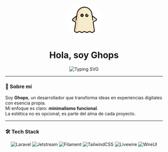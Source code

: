 <p align="center">
  <img src="ghops.png" width="120" style="border-radius: 50%;" alt="Avatar de Ghops">
</p>

<h1 align="center">Hola, soy Ghops</h1>

<p align="center">
  <img src="https://readme-typing-svg.demolab.com?font=Fira+Code&size=22&pause=1000&color=7F00FF&center=true&vCenter=true&width=440&lines=Minimalismo+con+estilo.;Diseno+que+habla+solo.;Codigo+que+inspira." alt="Typing SVG" />
</p>

---

### 🧠 Sobre mí

Soy **Ghops**, un desarrollador que transforma ideas en experiencias digitales con esencia propia.  
Mi enfoque es claro: **minimalismo funcional**.  
La estética no es opcional; es parte del alma de cada proyecto.

---

### 🛠️ Tech Stack

<p align="center">
  <img src="https://img.shields.io/badge/Laravel-FF2D20?style=for-the-badge&logo=laravel&logoColor=white" alt="Laravel"/>
  <img src="https://img.shields.io/badge/Jetstream-4B5563?style=for-the-badge&logo=laravel&logoColor=white" alt="Jetstream"/>
  <img src="https://img.shields.io/badge/Filament-0EA5E9?style=for-the-badge&logo=filament&logoColor=white" alt="Filament"/>
  <img src="https://img.shields.io/badge/TailwindCSS-06B6D4?style=for-the-badge&logo=tailwind-css&logoColor=white" alt="TailwindCSS"/>
  <img src="https://img.shields.io/badge/Livewire-4C1D95?style=for-the-badge&logo=livewire&logoColor=white" alt="Livewire"/>
  <img src="https://img.shields.io/badge/WireUI-111827?style=for-the-badge&logoColor=white" alt="WireUI"/>
</p>
